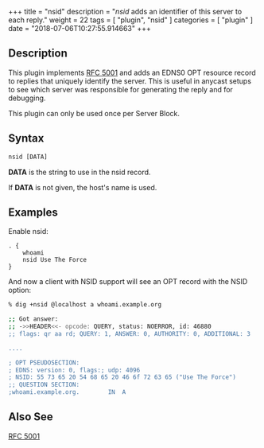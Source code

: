 +++
title = "nsid"
description = "*nsid* adds an identifier of this server to each reply."
weight = 22
tags = [ "plugin", "nsid" ]
categories = [ "plugin" ]
date = "2018-07-06T10:27:55.914663"
+++

## Description

This plugin implements [RFC 5001](https://tools.ietf.org/html/rfc5001) and adds an EDNS0 OPT
resource record to replies that uniquely identify the server. This is useful in anycast setups to
see which server was responsible for generating the reply and for debugging.

This plugin can only be used once per Server Block.


## Syntax

~~~ txt
nsid [DATA]
~~~

**DATA** is the string to use in the nsid record.

If **DATA** is not given, the host's name is used.

## Examples

Enable nsid:

~~~ corefile
. {
    whoami
    nsid Use The Force
}
~~~

And now a client with NSID support will see an OPT record with the NSID option:

~~~ sh
% dig +nsid @localhost a whoami.example.org

;; Got answer:
;; ->>HEADER<<- opcode: QUERY, status: NOERROR, id: 46880
;; flags: qr aa rd; QUERY: 1, ANSWER: 0, AUTHORITY: 0, ADDITIONAL: 3

....

; OPT PSEUDOSECTION:
; EDNS: version: 0, flags:; udp: 4096
; NSID: 55 73 65 20 54 68 65 20 46 6f 72 63 65 ("Use The Force")
;; QUESTION SECTION:
;whoami.example.org.		IN	A
~~~

## Also See

[RFC 5001](https://tools.ietf.org/html/rfc5001)
